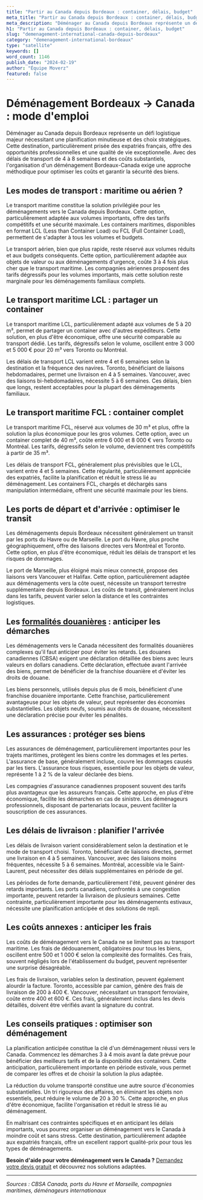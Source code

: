 ```yaml
---
title: "Partir au Canada depuis Bordeaux : container, délais, budget"
meta_title: "Partir au Canada depuis Bordeaux : container, délais, budget"
meta_description: "Déménager au Canada depuis Bordeaux représente un défi logistique majeur nécessitant une planification minutieuse et des choix stratégiques. Cette des."
h1: "Partir au Canada depuis Bordeaux : container, délais, budget"
slug: "demenagement-international-canada-depuis-bordeaux"
category: "demenagement-international-bordeaux"
type: "satellite"
keywords: []
word_count: 1146
publish_date: "2024-02-19"
author: "Équipe Moverz"
featured: false
---
```



# Déménagement Bordeaux → Canada : mode d'emploi

Déménager au Canada depuis Bordeaux représente un défi logistique majeur nécessitant une planification minutieuse et des choix stratégiques. Cette destination, particulièrement prisée des expatriés français, offre des opportunités professionnelles et une qualité de vie exceptionnelle. Avec des délais de transport de 4 à 8 semaines et des coûts substantiels, l'organisation d'un déménagement Bordeaux-Canada exige une approche méthodique pour optimiser les coûts et garantir la sécurité des biens.

## Les modes de transport : maritime ou aérien ?

Le transport maritime constitue la solution privilégiée pour les déménagements vers le Canada depuis Bordeaux. Cette option, particulièrement adaptée aux volumes importants, offre des tarifs compétitifs et une sécurité maximale. Les containers maritimes, disponibles en format LCL (Less than Container Load) ou FCL (Full Container Load), permettent de s'adapter à tous les volumes et budgets.

Le transport aérien, bien que plus rapide, reste réservé aux volumes réduits et aux budgets conséquents. Cette option, particulièrement adaptée aux objets de valeur ou aux déménagements d'urgence, coûte 3 à 4 fois plus cher que le transport maritime. Les compagnies aériennes proposent des tarifs dégressifs pour les volumes importants, mais cette solution reste marginale pour les déménagements familiaux complets.

## Le transport maritime LCL : partager un container

Le transport maritime LCL, particulièrement adapté aux volumes de 5 à 20 m³, permet de partager un container avec d'autres expéditeurs. Cette solution, en plus d'être économique, offre une sécurité comparable au transport dédié. Les tarifs, dégressifs selon le volume, oscillent entre 3 000 et 5 000 € pour 20 m³ vers Toronto ou Montréal.

Les délais de transport LCL varient entre 4 et 6 semaines selon la destination et la fréquence des navires. Toronto, bénéficiant de liaisons hebdomadaires, permet une livraison en 4 à 5 semaines. Vancouver, avec des liaisons bi-hebdomadaires, nécessite 5 à 6 semaines. Ces délais, bien que longs, restent acceptables pour la plupart des déménagements familiaux.

## Le transport maritime FCL : container complet

Le transport maritime FCL, réservé aux volumes de 30 m³ et plus, offre la solution la plus économique pour les gros volumes. Cette option, avec un container complet de 40 m³, coûte entre 6 000 et 8 000 € vers Toronto ou Montréal. Les tarifs, dégressifs selon le volume, deviennent très compétitifs à partir de 35 m³.

Les délais de transport FCL, généralement plus prévisibles que le LCL, varient entre 4 et 5 semaines. Cette régularité, particulièrement appréciée des expatriés, facilite la planification et réduit le stress lié au déménagement. Les containers FCL, chargés et déchargés sans manipulation intermédiaire, offrent une sécurité maximale pour les biens.

## Les ports de départ et d'arrivée : optimiser le transit

Les déménagements depuis Bordeaux nécessitent généralement un transit par les ports du Havre ou de Marseille. Le port du Havre, plus proche géographiquement, offre des liaisons directes vers Montréal et Toronto. Cette option, en plus d'être économique, réduit les délais de transport et les risques de dommages.

Le port de Marseille, plus éloigné mais mieux connecté, propose des liaisons vers Vancouver et Halifax. Cette option, particulièrement adaptée aux déménagements vers la côte ouest, nécessite un transport terrestre supplémentaire depuis Bordeaux. Les coûts de transit, généralement inclus dans les tarifs, peuvent varier selon la distance et les contraintes logistiques.

## Les [formalités douanières](/blog/demenagement-international-bordeaux/formalites-douanieres-demenagement-international-bordeaux) : anticiper les démarches

Les déménagements vers le Canada nécessitent des formalités douanières complexes qu'il faut anticiper pour éviter les retards. Les douanes canadiennes (CBSA) exigent une déclaration détaillée des biens avec leurs valeurs en dollars canadiens. Cette déclaration, effectuée avant l'arrivée des biens, permet de bénéficier de la franchise douanière et d'éviter les droits de douane.

Les biens personnels, utilisés depuis plus de 6 mois, bénéficient d'une franchise douanière importante. Cette franchise, particulièrement avantageuse pour les objets de valeur, peut représenter des économies substantielles. Les objets neufs, soumis aux droits de douane, nécessitent une déclaration précise pour éviter les pénalités.

## Les assurances : protéger ses biens

Les assurances de déménagement, particulièrement importantes pour les trajets maritimes, protègent les biens contre les dommages et les pertes. L'assurance de base, généralement incluse, couvre les dommages causés par les tiers. L'assurance tous risques, essentielle pour les objets de valeur, représente 1 à 2 % de la valeur déclarée des biens.

Les compagnies d'assurance canadiennes proposent souvent des tarifs plus avantageux que les assureurs français. Cette approche, en plus d'être économique, facilite les démarches en cas de sinistre. Les déménageurs professionnels, disposant de partenariats locaux, peuvent faciliter la souscription de ces assurances.

## Les délais de livraison : planifier l'arrivée

Les délais de livraison varient considérablement selon la destination et le mode de transport choisi. Toronto, bénéficiant de liaisons directes, permet une livraison en 4 à 5 semaines. Vancouver, avec des liaisons moins fréquentes, nécessite 5 à 6 semaines. Montréal, accessible via le Saint-Laurent, peut nécessiter des délais supplémentaires en période de gel.

Les périodes de forte demande, particulièrement l'été, peuvent générer des retards importants. Les ports canadiens, confrontés à une congestion importante, peuvent retarder la livraison de plusieurs semaines. Cette contrainte, particulièrement importante pour les déménagements estivaux, nécessite une planification anticipée et des solutions de repli.

## Les coûts annexes : anticiper les frais

Les coûts de déménagement vers le Canada ne se limitent pas au transport maritime. Les frais de dédouanement, obligatoires pour tous les biens, oscillent entre 500 et 1 000 € selon la complexité des formalités. Ces frais, souvent négligés lors de l'établissement du budget, peuvent représenter une surprise désagréable.

Les frais de livraison, variables selon la destination, peuvent également alourdir la facture. Toronto, accessible par camion, génère des frais de livraison de 200 à 400 €. Vancouver, nécessitant un transport ferroviaire, coûte entre 400 et 600 €. Ces frais, généralement inclus dans les devis détaillés, doivent être vérifiés avant la signature du contrat.

## Les conseils pratiques : optimiser son déménagement

La planification anticipée constitue la clé d'un déménagement réussi vers le Canada. Commencez les démarches 3 à 4 mois avant la date prévue pour bénéficier des meilleurs tarifs et de la disponibilité des containers. Cette anticipation, particulièrement importante en période estivale, vous permet de comparer les offres et de choisir la solution la plus adaptée.

La réduction du volume transporté constitue une autre source d'économies substantielles. Un tri rigoureux des affaires, en éliminant les objets non essentiels, peut réduire le volume de 20 à 30 %. Cette approche, en plus d'être économique, facilite l'organisation et réduit le stress lié au déménagement.

En maîtrisant ces contraintes spécifiques et en anticipant les délais importants, vous pourrez organiser un déménagement vers le Canada à moindre coût et sans stress. Cette destination, particulièrement adaptée aux expatriés français, offre un excellent rapport qualité-prix pour tous les types de déménagements.

**Besoin d'aide pour votre déménagement vers le Canada ?** [Demandez votre devis gratuit](https://moverz-bordeaux.fr/devis) et découvrez nos solutions adaptées.

---

*Sources : CBSA Canada, ports du Havre et Marseille, compagnies maritimes, déménageurs internationaux*

